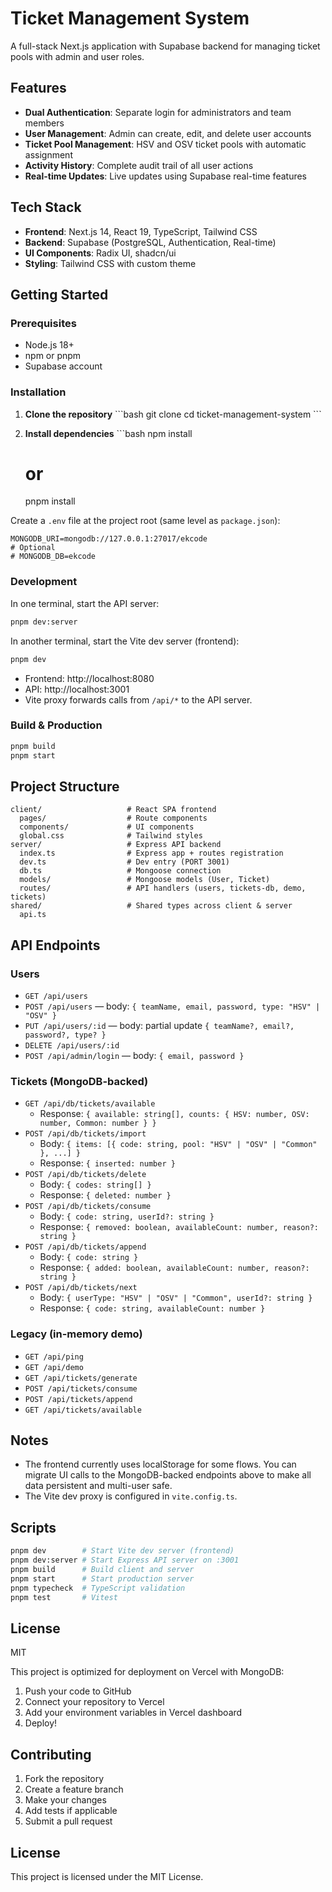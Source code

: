 # Ticket Management System

A full-stack Next.js application with Supabase backend for managing ticket pools with admin and user roles.

## Features

- **Dual Authentication**: Separate login for administrators and team members
- **User Management**: Admin can create, edit, and delete user accounts
- **Ticket Pool Management**: HSV and OSV ticket pools with automatic assignment
- **Activity History**: Complete audit trail of all user actions
- **Real-time Updates**: Live updates using Supabase real-time features

## Tech Stack

- **Frontend**: Next.js 14, React 19, TypeScript, Tailwind CSS
- **Backend**: Supabase (PostgreSQL, Authentication, Real-time)
- **UI Components**: Radix UI, shadcn/ui
- **Styling**: Tailwind CSS with custom theme

## Getting Started

### Prerequisites

- Node.js 18+ 
- npm or pnpm
- Supabase account

### Installation

1. **Clone the repository**
   \`\`\`bash
   git clone <your-repo-url>
   cd ticket-management-system
   \`\`\`

2. **Install dependencies**
   \`\`\`bash
   npm install
   # or
   pnpm install

Create a `.env` file at the project root (same level as `package.json`):

```
MONGODB_URI=mongodb://127.0.0.1:27017/ekcode
# Optional
# MONGODB_DB=ekcode
```

### Development

In one terminal, start the API server:

```bash
pnpm dev:server
```

In another terminal, start the Vite dev server (frontend):

```bash
pnpm dev
```

- Frontend: http://localhost:8080
- API: http://localhost:3001
- Vite proxy forwards calls from `/api/*` to the API server.

### Build & Production

```bash
pnpm build
pnpm start
```

## Project Structure

```
client/                   # React SPA frontend
  pages/                  # Route components
  components/             # UI components
  global.css              # Tailwind styles
server/                   # Express API backend
  index.ts                # Express app + routes registration
  dev.ts                  # Dev entry (PORT 3001)
  db.ts                   # Mongoose connection
  models/                 # Mongoose models (User, Ticket)
  routes/                 # API handlers (users, tickets-db, demo, tickets)
shared/                   # Shared types across client & server
  api.ts
```

## API Endpoints

### Users
- `GET /api/users`
- `POST /api/users` — body: `{ teamName, email, password, type: "HSV" | "OSV" }`
- `PUT /api/users/:id` — body: partial update `{ teamName?, email?, password?, type? }`
- `DELETE /api/users/:id`
- `POST /api/admin/login` — body: `{ email, password }`

### Tickets (MongoDB-backed)
- `GET /api/db/tickets/available`
  - Response: `{ available: string[], counts: { HSV: number, OSV: number, Common: number } }`
- `POST /api/db/tickets/import`
  - Body: `{ items: [{ code: string, pool: "HSV" | "OSV" | "Common" }, ...] }`
  - Response: `{ inserted: number }`
- `POST /api/db/tickets/delete`
  - Body: `{ codes: string[] }`
  - Response: `{ deleted: number }`
- `POST /api/db/tickets/consume`
  - Body: `{ code: string, userId?: string }`
  - Response: `{ removed: boolean, availableCount: number, reason?: string }`
- `POST /api/db/tickets/append`
  - Body: `{ code: string }`
  - Response: `{ added: boolean, availableCount: number, reason?: string }`
- `POST /api/db/tickets/next`
  - Body: `{ userType: "HSV" | "OSV" | "Common", userId?: string }`
  - Response: `{ code: string, availableCount: number }`

### Legacy (in-memory demo)
- `GET /api/ping`
- `GET /api/demo`
- `GET /api/tickets/generate`
- `POST /api/tickets/consume`
- `POST /api/tickets/append`
- `GET /api/tickets/available`

## Notes

- The frontend currently uses localStorage for some flows. You can migrate UI calls to the MongoDB-backed endpoints above to make all data persistent and multi-user safe.
- The Vite dev proxy is configured in `vite.config.ts`.

## Scripts

```bash
pnpm dev        # Start Vite dev server (frontend)
pnpm dev:server # Start Express API server on :3001
pnpm build      # Build client and server
pnpm start      # Start production server
pnpm typecheck  # TypeScript validation
pnpm test       # Vitest
```

## License

MIT

This project is optimized for deployment on Vercel with MongoDB:

1. Push your code to GitHub
2. Connect your repository to Vercel
3. Add your environment variables in Vercel dashboard
4. Deploy!

## Contributing

1. Fork the repository
2. Create a feature branch
3. Make your changes
4. Add tests if applicable
5. Submit a pull request

## License

This project is licensed under the MIT License.
